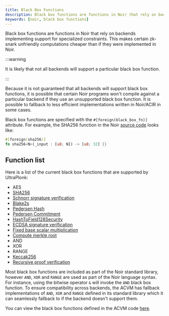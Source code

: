 ```yaml
---
title: Black Box Functions
description: Black box functions are functions in Noir that rely on backends implementing support for specialized constraints.
keywords: [noir, black box functions]
---
```


Black box functions are functions in Noir that rely on backends implementing support for specialized constraints. This makes certain zk-snark unfriendly computations cheaper than if they were implemented in Noir.

:::warning

It is likely that not all backends will support a particular black box function.

:::

Because it is not guaranteed that all backends will support black box functions, it is possible that certain Noir programs won't compile against a particular backend if they use an unsupported black box function. It is possible to fallback to less efficient implementations written in Noir/ACIR in some cases.

Black box functions are specified with the `#[foreign(black_box_fn)]` attribute. For example, the SHA256 function in the Noir [source code](https://github.com/noir-lang/noir/blob/v0.5.1/noir_stdlib/src/hash.nr) looks like:

```rust
#[foreign(sha256)]
fn sha256<N>(_input : [u8; N]) -> [u8; 32] {}
```

## Function list

Here is a list of the current black box functions that are supported by UltraPlonk:

- AES
- [SHA256](./cryptographic_primitives/00_hashes.mdx#sha256)
- [Schnorr signature verification](./cryptographic_primitives/02_schnorr.mdx)
- [Blake2s](./cryptographic_primitives/00_hashes.mdx#blake2s)
- [Pedersen Hash](./cryptographic_primitives/00_hashes.mdx#pedersen_hash)
- [Pedersen Commitment](./cryptographic_primitives/00_hashes.mdx#pedersen_commitment)
- [HashToField128Security](./cryptographic_primitives/00_hashes.mdx#hash_to_field)
- [ECDSA signature verification](./cryptographic_primitives/03_ecdsa_sig_verification.mdx)
- [Fixed base scalar multiplication](./cryptographic_primitives/01_scalar.mdx)
- [Compute merkle root](./merkle_trees.md#compute_merkle_root)
- AND
- XOR
- RANGE
- [Keccak256](./cryptographic_primitives/00_hashes.mdx#keccak256)
- [Recursive proof verification](./recursion.md)

Most black box functions are included as part of the Noir standard library, however `AND`, `XOR` and `RANGE` are used as part of the Noir language syntax. For instance, using the bitwise operator `&` will invoke the `AND` black box function. To ensure compatibility across backends, the ACVM has fallback implementations of `AND`, `XOR` and `RANGE` defined in its standard library which it can seamlessly fallback to if the backend doesn't support them.

You can view the black box functions defined in the ACVM code [here](https://github.com/noir-lang/noir/blob/master/acvm-repo/acir/src/circuit/black_box_functions.rs).
